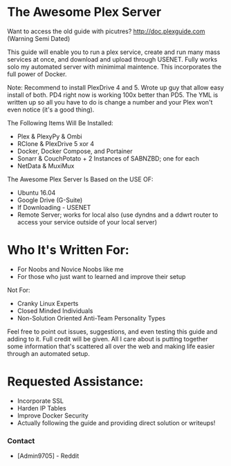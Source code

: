 # The Awesome Plex  Server

Want to access the old guide with picutres? http://doc.plexguide.com (Warning Semi Dated)

This guide will enable you to run a plex service, create and run many mass services at once, and download and upload through USENET.  Fully works solo my automated server with minimimal maintence.  This incorporates the full power of Docker.  

Note: Recommend to install PlexDrive 4 and 5.  Wrote up guy that allow easy install of both. PD4 right now is working 100x better than PD5.  The YML is written up so all you have to do is change a number and your Plex won't even notice (it's a good thing).

The Following Items Will Be Installed:

  - Plex & PlexyPy & Ombi
  - RClone & PlexDrive 5 xor 4
  - Docker, Docker Compose, and Portainer
  - Sonarr & CouchPotato + 2 Instances of SABNZBD; one for each
  - NetData & MuxiMux

The Awesome Plex Server Is Based on the USE OF:

  - Ubuntu 16.04
  - Google Drive (G-Suite)
  - If Downloading - USENET
  - Remote Server; works for local also (use dyndns and a ddwrt router to access your service outside of your local server)

# Who It's Written For:

  - For Noobs and Novice Noobs like me
  - For those who just want to learned and improve their setup


Not For:
  - Cranky Linux Experts
  - Closed Minded Individuals
  - Non-Solution Oriented Anti-Team Personality Types

Feel free to point out issues, suggestions, and even testing this guide and adding to it.  Full credit will be given.  All I care about is putting together some information that's scattered all over the web and making life easier through an automated setup.

# Requested Assistance:

  - Incorporate SSL
  - Harden IP Tables
  - Improve Docker Security
  - Actually following the guide and providing direct solution or writeups!

### Contact

* [Admin9705] - Reddit


